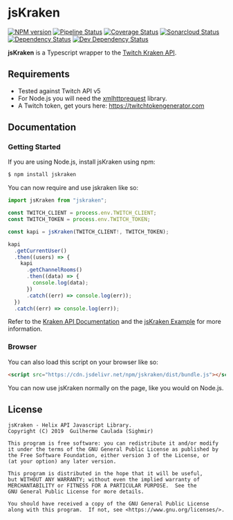 # jsKraken

[npm-url]: https://npmjs.org/package/jskraken
[npm-image]: https://img.shields.io/npm/v/jskraken.svg
[pipeline-image]: https://github.com/Sighmir/jsKraken/workflows/CI/CD/badge.svg
[pipeline-url]: https://github.com/Sighmir/jsKraken/actions?query=workflow%3ACI%2FCD
[coverage-image]: https://codecov.io/gh/Sighmir/jsKraken/graph/badge.svg
[coverage-url]: https://codecov.io/gh/Sighmir/jsKraken
[quality-image]: https://sonarcloud.io/api/project_badges/measure?project=jsKraken&metric=alert_status
[quality-url]: https://sonarcloud.io/dashboard?id=jsKraken
[depstat-url]: https://david-dm.org/Sighmir/jsKraken
[depstat-image]: https://david-dm.org/Sighmir/jsKraken/status.svg
[devdepstat-url]: https://david-dm.org/Sighmir/jsKraken?type=dev
[devdepstat-image]: https://david-dm.org/Sighmir/jsKraken/dev-status.svg

[![NPM version][npm-image]][npm-url]
[![Pipeline Status][pipeline-image]][pipeline-url]
[![Coverage Status][coverage-image]][coverage-url]
[![Sonarcloud Status][quality-image]][quality-url]
[![Dependency Status][depstat-image]][depstat-url]
[![Dev Dependency Status][devdepstat-image]][devdepstat-url]

**jsKraken** is a Typescript wrapper to the [Twitch Kraken API](https://dev.twitch.tv/docs/v5).

## Requirements

- Tested against Twitch API v5
- For Node.js you will need the [xmlhttprequest](https://www.npmjs.com/package/xmlhttprequest) library.
- A Twitch token, get yours here: https://twitchtokengenerator.com

## Documentation

### Getting Started

If you are using Node.js, install jsKraken using npm:

```bash
$ npm install jskraken
```

You can now require and use jskraken like so:

```ts
import jsKraken from "jskraken";

const TWITCH_CLIENT = process.env.TWITCH_CLIENT;
const TWITCH_TOKEN = process.env.TWITCH_TOKEN;

const kapi = jsKraken(TWITCH_CLIENT!, TWITCH_TOKEN);

kapi
  .getCurrentUser()
  .then((users) => {
    kapi
      .getChannelRooms()
      .then((data) => {
        console.log(data);
      })
      .catch((err) => console.log(err));
  })
  .catch((err) => console.log(err));
```

Refer to the [Kraken API Documentation](https://dev.twitch.tv/docs/v5) and the [jsKraken Example](https://github.com/Sighmir/jsKraken/tree/master/example) for more information.

### Browser

You can also load this script on your browser like so:

```html
<script src="https://cdn.jsdelivr.net/npm/jskraken/dist/bundle.js"></script>
```

You can now use jsKraken normally on the page, like you would on Node.js.

## License

```
jsKraken - Helix API Javascript Library.
Copyright (C) 2019  Guilherme Caulada (Sighmir)

This program is free software: you can redistribute it and/or modify
it under the terms of the GNU General Public License as published by
the Free Software Foundation, either version 3 of the License, or
(at your option) any later version.

This program is distributed in the hope that it will be useful,
but WITHOUT ANY WARRANTY; without even the implied warranty of
MERCHANTABILITY or FITNESS FOR A PARTICULAR PURPOSE.  See the
GNU General Public License for more details.

You should have received a copy of the GNU General Public License
along with this program.  If not, see <https://www.gnu.org/licenses/>.
```
